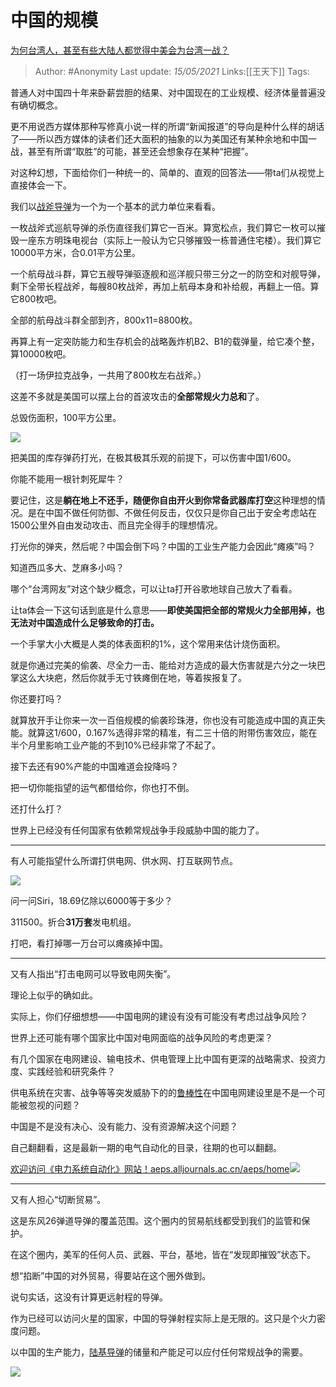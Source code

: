 # 中国的规模
[为何台湾人，甚至有些大陆人都觉得中美会为台湾一战？](https://www.zhihu.com/question/60695005/answer/1728537752)

> Author: #Anonymity
> Last update: *15/05/2021* 
> Links:[[王天下]] 
> Tags:   


普通人对中国四十年来卧薪尝胆的结果、对中国现在的工业规模、经济体量普遍没有确切概念。

更不用说西方媒体那种写修真小说一样的所谓“新闻报道”的导向是种什么样的胡话了——所以西方媒体的读者们还大面积的抽象的以为美国还有某种余地和中国一战，甚至有所谓“取胜”的可能，甚至还会想象存在某种“把握”。

  

对这种幻想，下面给你们一种统一的、简单的、直观的回答法——带ta们从视觉上直接体会一下。

  

  

我们以[战斧导弹](https://www.zhihu.com/search?q=%E6%88%98%E6%96%A7%E5%AF%BC%E5%BC%B9&search_source=Entity&hybrid_search_source=Entity&hybrid_search_extra=%7B%22sourceType%22%3A%22answer%22%2C%22sourceId%22%3A1728537752%7D)为一个为一个基本的武力单位来看看。

一枚战斧式巡航导弹的杀伤直径我们算它一百米。算宽松点，我们算它一枚可以摧毁一座东方明珠电视台（实际上一般认为它只够摧毁一栋普通住宅楼）。我们算它10000平方米，合0.01平方公里。

一个航母战斗群，算它五艘导弹驱逐舰和巡洋舰只带三分之一的防空和对舰导弹，剩下全带长程战斧，每艘80枚战斧，再加上航母本身和补给舰，再翻上一倍。算它800枚吧。

全部的航母战斗群全部到齐，800x11=8800枚。

再算上有一定突防能力和生存机会的战略轰炸机B2、B1的载弹量，给它凑个整，算10000枚吧。

（打一场伊拉克战争，一共用了800枚左右战斧。）

这差不多就是美国可以摆上台的首波攻击的**全部常规火力总和**了。

总毁伤面积，100平方公里。

![](https://pic1.zhimg.com/50/v2-fb25decf8239971895c3817048fa8d72_720w.jpg?source=1940ef5c)

把美国的库存弹药打光，在极其极其乐观的前提下，可以伤害中国1/600。

你能不能用一根针刺死犀牛？

要记住，这是**躺在地上不还手，随便你自由开火到你常备武器库打空**这种理想的情况。是在中国不做任何防御、不做任何反击，仅仅只是你自己出于安全考虑站在1500公里外自由发动攻击、而且完全得手的理想情况。

打光你的弹夹，然后呢？中国会倒下吗？中国的工业生产能力会因此“瘫痪”吗？

知道西瓜多大、芝麻多小吗？

哪个“台湾网友”对这个缺少概念，可以让ta打开谷歌地球自己放大了看看。

让ta体会一下这句话到底是什么意思——**即使美国把全部的常规火力全部用掉，也无法对中国造成什么足够致命的打击。**

一个手掌大小大概是人类的体表面积的1%，这个常用来估计烧伤面积。

就是你通过完美的偷袭、尽全力一击、能给对方造成的最大伤害就是六分之一块巴掌这么大块疤，然后你就手无寸铁瘫倒在地，等着挨报复了。

你还要打吗？

就算放开手让你来一次一百倍规模的偷袭珍珠港，你也没有可能造成中国的真正失能。就算这1/600，0.167%选得非常的精准，有二三十倍的附带伤害效应，能在半个月里影响工业产能的不到10%已经非常了不起了。

接下去还有90%产能的中国难道会投降吗？

把一切你能指望的运气都借给你，你也打不倒。

还打什么打？

世界上已经没有任何国家有依赖常规战争手段威胁中国的能力了。

---

有人可能指望什么所谓打供电网、供水网、打互联网节点。

![](https://pic1.zhimg.com/50/v2-5e270d996de9b25358da0a5ada290237_720w.jpg?source=1940ef5c)

问一问Siri，18.69亿除以6000等于多少？

311500。折合**31万套**发电机组。

打吧，看打掉哪一万台可以瘫痪掉中国。

---

又有人指出“打击电网可以导致电网失衡”。

理论上似乎的确如此。

实际上，你们仔细想想——中国电网的建设有没有可能没有考虑过战争风险？

世界上还可能有哪个国家比中国对电网面临的战争风险的考虑更深？

有几个国家在电网建设、输电技术、供电管理上比中国有更深的战略需求、投资力度、实践经验和研究条件？

供电系统在灾害、战争等等突发威胁下的的[鲁棒性](https://www.zhihu.com/search?q=%E9%B2%81%E6%A3%92%E6%80%A7&search_source=Entity&hybrid_search_source=Entity&hybrid_search_extra=%7B%22sourceType%22%3A%22answer%22%2C%22sourceId%22%3A1728537752%7D)在中国电网建设里是不是一个可能被忽视的问题？

中国是不是没有决心、没有能力、没有资源解决这个问题？

自己翻翻看，这是最新一期的电气自动化的目录，往期的也可以翻翻。

[欢迎访问《电力系统自动化》网站！​aeps.alljournals.ac.cn/aeps/home![](https://pic4.zhimg.com/v2-03d2b485e192f81e916fea4e5235508b_180x120.jpg)](https://link.zhihu.com/?target=http%3A//aeps.alljournals.ac.cn/aeps/home)

  

---

又有人担心“切断贸易”。

这是东风26弹道导弹的覆盖范围。这个圈内的贸易航线都受到我们的监管和保护。

在这个圈内，美军的任何人员、武器、平台，基地，皆在“发现即摧毁”状态下。

想“掐断”中国的对外贸易，得要站在这个圈外做到。

说句实话，这没有计算更远射程的导弹。

作为已经可以访问火星的国家，中国的导弹射程实际上是无限的。这只是个火力密度问题。

以中国的生产能力，[陆基导弹](https://www.zhihu.com/search?q=%E9%99%86%E5%9F%BA%E5%AF%BC%E5%BC%B9&search_source=Entity&hybrid_search_source=Entity&hybrid_search_extra=%7B%22sourceType%22%3A%22answer%22%2C%22sourceId%22%3A1728537752%7D)的储量和产能足可以应付任何常规战争的需要。

![](https://pic1.zhimg.com/50/v2-61f5367733b6eafc95658fd13569e029_720w.jpg?source=1940ef5c)